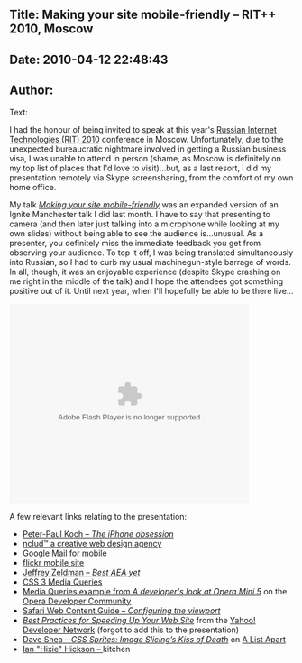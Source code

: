 Title: Making your site mobile-friendly  – RIT++ 2010, Moscow
----
Date: 2010-04-12 22:48:43
----
Author: 
----
Text:

<p>I had the honour of being invited to speak at this year&#39;s <a href="http://ritconf.ru/">Russian Internet Technologies (RIT) 2010</a> conference in Moscow. Unfortunately, due to the unexpected bureaucratic nightmare involved in getting a Russian business visa, I was unable to attend in person (shame, as Moscow is definitely on my top list of places that I&#39;d love to visit)...but, as a last resort, I did my presentation remotely via Skype screensharing, from the comfort of my own home office.</p>
<p>My talk <a href="http://www.slideshare.net/redux/making-your-site-mobilefriendly-rit"><cite>Making your site mobile-friendly</cite></a> was an expanded version of an Ignite Manchester talk I did last month. I have to say that presenting to camera (and then later just talking into a microphone while looking at my own slides) without being able to see the audience is...unusual. As a presenter, you definitely miss the immediate feedback you get from observing your audience. To top it off, I was being translated simultaneously into Russian, so I had to curb my usual machinegun-style barrage of words. In all, though, it was an enjoyable experience (despite Skype crashing on me right in the middle of the talk) and I hope the attendees got something positive out of it. Until next year, when I&#39;ll hopefully be able to be there live...</p>

<div style="width:425px" id="__ss_3702663"><object width="425" height="355"><param name="movie" value="http://static.slidesharecdn.com/swf/ssplayer2.swf?doc=rit12-04-2010-100412171141-phpapp01&amp;stripped_title=making-your-site-mobilefriendly-rit" /><param name="allowFullScreen" value="true" /><param name="allowScriptAccess" value="never" /><embed src="http://static.slidesharecdn.com/swf/ssplayer2.swf?doc=rit12-04-2010-100412171141-phpapp01&amp;stripped_title=making-your-site-mobilefriendly-rit" type="application/x-shockwave-flash" allowfullscreen="true" width="425" height="355" allowscriptaccess="never" /></object></div>

<p>A few relevant links relating to the presentation:</p>
<ul>
<li><a href="http://www.quirksmode.org/blog/archives/2010/02/the_iphone_obse.html">Peter-Paul Koch – <cite>The iPhone obsession</cite></a></li>
<li><a href="http://nclud.com">nclud™ a creative web design agency</a></li>
<li><a href="http://www.google.co.uk/mobile/mail/">Google Mail for mobile</a></li>
<li><a href="http://m.flickr.com">flickr mobile site</a></li>
<li><a href="http://www.zeldman.com/2010/04/08/best-aea-yet/">Jeffrey Zeldman – <cite>Best <abbr title="An Event Apart">AEA</abbr> yet</cite></a></li>
<li><a href="http://www.w3.org/TR/css3-mediaqueries/">CSS 3 Media Queries</a></li>
<li><a href="http://dev.opera.com/articles/view/opera-mini-5-developers/">Media Queries example from <cite>A developer&#39;s look at Opera Mini 5</cite></a> on the <a href="http://dev.opera.com">Opera Developer Community</a></li>
<li><a href="http://developer.apple.com/safari/library/documentation/AppleApplications/Reference/SafariWebContent/UsingtheViewport/UsingtheViewport.html">Safari Web Content Guide – <cite>Configuring the viewport</cite></a></li>
<li><a href="http://developer.yahoo.com/performance/rules.html"><cite>Best Practices for Speeding Up Your Web Site</cite></a> from the <a href="http://developer.yahoo.com">Yahoo! Developer Network</a> (forgot to add this to the presentation)</li>
<li><a href="http://www.alistapart.com/articles/sprites">Dave Shea – <cite>CSS Sprites: Image Slicing’s Kiss of Death</cite></a> on <a href="http://www.alistapart.com">A List Apart</a></li>
<li><a href="http://software.hixie.ch/utilities/cgi/data/data">Ian &quot;Hixie&quot; Hickson – <cite><a href="" target="_blank"></a> kitchen</cite></a></li>
</ul>
